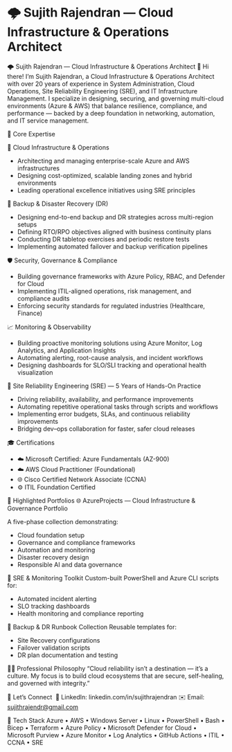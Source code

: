 # 🌩️ Sujith Rajendran — Cloud Infrastructure & Operations Architect
🌩️ Sujith Rajendran — Cloud Infrastructure & Operations Architect
👋 Hi there! I’m Sujith Rajendran, a Cloud Infrastructure & Operations Architect with over 20 years of experience in System Administration, Cloud Operations, Site Reliability Engineering (SRE), and IT Infrastructure Management.
I specialize in designing, securing, and governing multi-cloud environments (Azure & AWS) that balance resilience, compliance, and performance — backed by a deep foundation in networking, automation, and IT service management.

🧭 Core Expertise

🚀 Cloud Infrastructure & Operations
* Architecting and managing enterprise-scale Azure and AWS infrastructures
* Designing cost-optimized, scalable landing zones and hybrid environments
* Leading operational excellence initiatives using SRE principles
  
🧱 Backup & Disaster Recovery (DR)
* Designing end-to-end backup and DR strategies across multi-region setups
* Defining RTO/RPO objectives aligned with business continuity plans
* Conducting DR tabletop exercises and periodic restore tests
* Implementing automated failover and backup verification pipelines
  
🛡️ Security, Governance & Compliance
* Building governance frameworks with Azure Policy, RBAC, and Defender for Cloud
* Implementing ITIL-aligned operations, risk management, and compliance audits
* Enforcing security standards for regulated industries (Healthcare, Finance)
  
📈 Monitoring & Observability
* Building proactive monitoring solutions using Azure Monitor, Log Analytics, and Application Insights
* Automating alerting, root-cause analysis, and incident workflows
* Designing dashboards for SLO/SLI tracking and operational health visualization
  
🧠 Site Reliability Engineering (SRE) — 5 Years of Hands-On Practice
* Driving reliability, availability, and performance improvements
* Automating repetitive operational tasks through scripts and workflows
* Implementing error budgets, SLAs, and continuous reliability improvements
* Bridging dev–ops collaboration for faster, safer cloud releases

🎓 Certifications
* ☁️ Microsoft Certified: Azure Fundamentals (AZ-900)
* ☁️ AWS Cloud Practitioner (Foundational)
* 🌐 Cisco Certified Network Associate (CCNA)
* ⚙️ ITIL Foundation Certified

🧩 Highlighted Portfolios
🌐 AzureProjects — Cloud Infrastructure & Governance Portfolio

A five-phase collection demonstrating:
* Cloud foundation setup
* Governance and compliance frameworks
* Automation and monitoring
* Disaster recovery design
* Responsible AI and data governance
  
🧩 SRE & Monitoring Toolkit
Custom-built PowerShell and Azure CLI scripts for:
* Automated incident alerting
* SLO tracking dashboards
* Health monitoring and compliance reporting
  
💾 Backup & DR Runbook Collection
Reusable templates for:
* Site Recovery configurations
* Failover validation scripts
* DR plan documentation and testing

🧘‍♂️ Professional Philosophy
“Cloud reliability isn’t a destination — it’s a culture. My focus is to build cloud ecosystems that are secure, self-healing, and governed with integrity.”

💬 Let’s Connect
 💼 LinkedIn: linkedin.com/in/sujithrajendran ✉️ Email: sujithrajendr@gmail.com

🧰 Tech Stack Azure • AWS • Windows Server • Linux • PowerShell • Bash • Bicep • Terraform • Azure Policy • Microsoft Defender for Cloud • Microsoft Purview • Azure Monitor • Log Analytics • GitHub Actions • ITIL • CCNA • SRE

